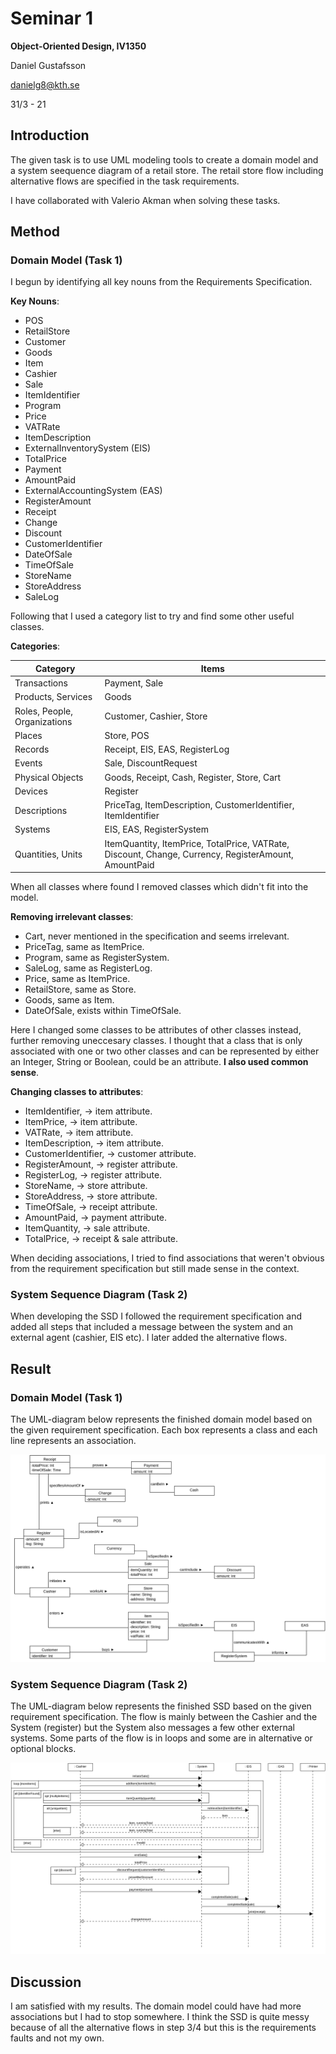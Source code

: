 # Seminar 1
**Object-Oriented Design, IV1350**

Daniel Gustafsson

danielg8@kth.se

31/3 - 21

## Introduction
The given task is to use UML modeling tools to create a domain model and a system seequence diagram of a retail store. 
The retail store flow including alternative flows are specified in the task requirements.

I have collaborated with Valerio Akman when solving these tasks.

## Method

### Domain Model (Task 1)
I begun by identifying all key nouns from the Requirements Specification.

**Key Nouns**:
- POS
- RetailStore
- Customer
- Goods
- Item
- Cashier
- Sale
- ItemIdentifier
- Program
- Price
- VATRate
- ItemDescription
- ExternalInventorySystem (EIS)
- TotalPrice
- Payment
- AmountPaid
- ExternalAccountingSystem (EAS)
- RegisterAmount
- Receipt
- Change
- Discount
- CustomerIdentifier
- DateOfSale
- TimeOfSale
- StoreName
- StoreAddress
- SaleLog

Following that I used a category list to try and find some other useful classes.

**Categories**:

| Category     | Items           |
|--------------|-----------------|
| Transactions | Payment, Sale |
| Products, Services | Goods |
| Roles, People, Organizations| Customer, Cashier, Store |
| Places | Store, POS |
| Records | Receipt, EIS, EAS, RegisterLog |
| Events | Sale, DiscountRequest |
| Physical Objects | Goods, Receipt, Cash, Register, Store, Cart |
| Devices | Register |
| Descriptions | PriceTag, ItemDescription, CustomerIdentifier, ItemIdentifier |
| Systems | EIS, EAS, RegisterSystem |
| Quantities, Units | ItemQuantity, ItemPrice, TotalPrice, VATRate, Discount, Change, Currency, RegisterAmount, AmountPaid |

When all classes where found I removed classes which didn't fit into the model.

**Removing irrelevant classes**:
- Cart, never mentioned in the specification and seems irrelevant.
- PriceTag, same as ItemPrice.
- Program, same as RegisterSystem.
- SaleLog, same as RegisterLog.
- Price, same as ItemPrice.
- RetailStore, same as Store.
- Goods, same as Item.
- DateOfSale, exists within TimeOfSale.

Here I changed some classes to be attributes of other classes instead, further removing uneccesary classes. I thought that a class that is only associated with one or two other classes and can be represented by either an Integer, String or Boolean, could be an attribute. **I also used common sense**.

**Changing classes to attributes**:
- ItemIdentifier, -> item attribute.
- ItemPrice, -> item attribute.
- VATRate, -> item attribute.
- ItemDescription, -> item attribute.
- CustomerIdentifier, -> customer attribute.
- RegisterAmount, -> register attribute.
- RegisterLog, -> register attribute.
- StoreName, -> store attribute.
- StoreAddress, -> store attribute.
- TimeOfSale, -> receipt attribute.
- AmountPaid, -> payment attribute.
- ItemQuantity, -> sale attribute.
- TotalPrice, -> receipt & sale attribute.

When deciding associations, I tried to find associations that weren't obvious from the requirement specification but still made sense in the context.

### System Sequence Diagram (Task 2)

When developing the SSD I followed the requirement specification and added all steps that included a message between the system and an external agent (cashier, EIS etc). I later added the alternative flows.

## Result

### Domain Model (Task 1)

The UML-diagram below represents the finished domain model based on the given requirement specification. Each box represents a class and each line represents an association.

![Domain model UML diagram](images/task1.png)

### System Sequence Diagram (Task 2)

The UML-diagram below represents the finished SSD based on the given requirement specification. The flow is mainly between the Cashier and the System (register) but the System also messages a few other external systems. Some parts of the flow is in loops and some are in alternative or optional blocks.

![SSD UML diagram](images/task2.png)

## Discussion

I am satisfied with my results. The domain model could have had more associations but I had to stop somewhere. I think the SSD is quite messy because of all the alternative flows in step 3/4 but this is the requirements faults and not my own.
